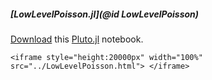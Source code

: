 ##### [LowLevelPoisson.jl](@id LowLevelPoisson)
[Download](https://github.com/chmerdon/GradientRobustMultiPhysics.jl/blob/master/examples/pluto/LowLevelPoisson.jl)
this [Pluto.jl](https://github.com/fonsp/Pluto.jl) notebook.
```@raw html
<iframe style="height:20000px" width="100%" src="../LowLevelPoisson.html"> </iframe>
```
